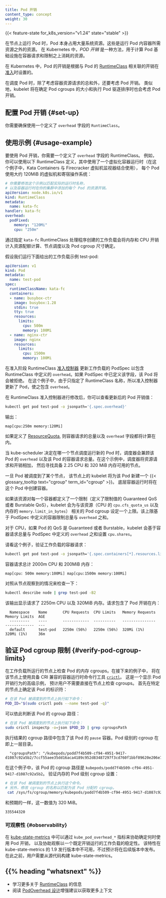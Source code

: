 ```yaml
---
title: Pod 开销
content_type: concept
weight: 30
---
```


<!--
---
reviewers:
- dchen1107
- egernst
- tallclair
title: Pod Overhead
content_type: concept
weight: 30
---
-->

<!-- overview -->

{{< feature-state for_k8s_version="v1.24" state="stable" >}}

<!--
When you run a Pod on a Node, the Pod itself takes an amount of system resources. These
resources are additional to the resources needed to run the container(s) inside the Pod.
In Kubernetes, _Pod Overhead_ is a way to account for the resources consumed by the Pod
infrastructure on top of the container requests & limits.
-->

在节点上运行 Pod 时，Pod 本身占用大量系统资源。这些是运行 Pod 内容器所需资源之外的资源。
在 Kubernetes 中，_POD 开销_ 是一种方法，用于计算 Pod 基础设施在容器请求和限制之上消耗的资源。

<!-- body -->


<!--
In Kubernetes, the Pod's overhead is set at
[admission](/docs/reference/access-authn-authz/extensible-admission-controllers/#what-are-admission-webhooks)
time according to the overhead associated with the Pod's
[RuntimeClass](/docs/concepts/containers/runtime-class/).
-->

在 Kubernetes 中，Pod 的开销是根据与 Pod 的 [RuntimeClass](/zh-cn/docs/concepts/containers/runtime-class/)
相关联的开销在[准入](/zh-cn/docs/reference/access-authn-authz/extensible-admission-controllers/#what-are-admission-webhooks)时设置的。

<!--
A pod's overhead is considered in addition to the sum of container resource requests when
scheduling a Pod. Similarly, the kubelet will include the Pod overhead when sizing the Pod cgroup,
and when carrying out Pod eviction ranking.
-->

在调度 Pod 时，除了考虑容器资源请求的总和外，还要考虑 Pod 开销。
类似地，kubelet 将在确定 Pod cgroups 的大小和执行 Pod 驱逐排序时也会考虑 Pod 开销。

<!--
## Configuring Pod overhead {#set-up}
-->
## 配置 Pod 开销 {#set-up}

<!--
You need to make sure a `RuntimeClass` is utilized which defines the `overhead` field.
-->
你需要确保使用一个定义了 `overhead` 字段的 `RuntimeClass`。

<!--
## Usage example
-->
## 使用示例 {#usage-example}

<!--
To work with Pod overhead, you need a RuntimeClass that defines the `overhead` field. As
an example, you could use the following RuntimeClass definition with a virtualization container
runtime (in this example, Kata Containers combined with the Firecracker virtual machine monitor)
that uses around 120MiB per Pod for the virtual machine and the guest OS:
-->
要使用 Pod 开销，你需要一个定义了 `overhead` 字段的 RuntimeClass。
例如，你可以使用以下 RuntimeClass 定义，其中使用了一个虚拟化容器运行时（在这个例子中，Kata Containers 与 Firecracker 虚拟机监视器结合使用），
每个 Pod 使用大约 120MiB 的虚拟机和寄宿操作系统：

<!--
```yaml
# You need to change this example to match the actual runtime name, and per-Pod
# resource overhead, that the container runtime is adding in your cluster.
apiVersion: node.k8s.io/v1
kind: RuntimeClass
metadata:
  name: kata-fc
handler: kata-fc
overhead:
  podFixed:
    memory: "120Mi"
    cpu: "250m"
```
-->

```yaml
# 你需要修改这个示例以匹配实际的运行时名称，
# 以及容器运行时在你的集群中添加的每个 Pod 的资源开销。
apiVersion: node.k8s.io/v1
kind: RuntimeClass
metadata:
  name: kata-fc
handler: kata-fc
overhead:
  podFixed:
    memory: "120Mi"
    cpu: "250m"
```

<!--
Workloads which are created which specify the `kata-fc` RuntimeClass handler will take the memory and
cpu overheads into account for resource quota calculations, node scheduling, as well as Pod cgroup sizing.

Consider running the given example workload, test-pod:
-->
通过指定 `kata-fc` RuntimeClass 处理程序创建的工作负载会将内存和 CPU
开销计入资源配额计算、节点调度以及 Pod cgroup 尺寸确定。

假设我们运行下面给出的工作负载示例 test-pod:

```yaml
apiVersion: v1
kind: Pod
metadata:
  name: test-pod
spec:
  runtimeClassName: kata-fc
  containers:
  - name: busybox-ctr
    image: busybox:1.28
    stdin: true
    tty: true
    resources:
      limits:
        cpu: 500m
        memory: 100Mi
  - name: nginx-ctr
    image: nginx
    resources:
      limits:
        cpu: 1500m
        memory: 100Mi
```

<!--
At admission time the RuntimeClass [admission controller](/docs/reference/access-authn-authz/admission-controllers/)
updates the workload's PodSpec to include the `overhead` as described in the RuntimeClass. If the PodSpec already has this field defined,
the Pod will be rejected. In the given example, since only the RuntimeClass name is specified, the admission controller mutates the Pod
to include an `overhead`.
-->
在准入阶段 RuntimeClass [准入控制器](/zh-cn/docs/reference/access-authn-authz/admission-controllers/)
更新工作负载的 PodSpec 以包含
RuntimeClass 中定义的 `overhead`。如果 PodSpec 中已定义该字段，该 Pod 将会被拒绝。
在这个例子中，由于只指定了 RuntimeClass 名称，所以准入控制器更新了 Pod，使之包含 `overhead`。

<!--
After the RuntimeClass admission controller has made modifications, you can check the updated
Pod overhead value:
-->
在 RuntimeClass 准入控制器进行修改后，你可以查看更新后的 Pod 开销值：
```bash
kubectl get pod test-pod -o jsonpath='{.spec.overhead}'
```

<!--
The output is:
-->
输出：
```
map[cpu:250m memory:120Mi]
```

<!--
If a [ResourceQuota](/docs/concepts/policy/resource-quotas/) is defined, the sum of container requests as well as the
`overhead` field are counted.
 -->
如果定义了 [ResourceQuota](/zh-cn/docs/concepts/policy/resource-quotas/), 
则容器请求的总量以及 `overhead` 字段都将计算在内。

<!--
When the kube-scheduler is deciding which node should run a new Pod, the scheduler considers that Pod's
`overhead` as well as the sum of container requests for that Pod. For this example, the scheduler adds the
requests and the overhead, then looks for a node that has 2.25 CPU and 320 MiB of memory available.
-->
当 kube-scheduler 决定在哪一个节点调度运行新的 Pod 时，调度器会兼顾该 Pod 的
`overhead` 以及该 Pod 的容器请求总量。在这个示例中，调度器将资源请求和开销相加，
然后寻找具备 2.25 CPU 和 320 MiB 内存可用的节点。

<!--
Once a Pod is scheduled to a node, the kubelet on that node creates a new {{< glossary_tooltip
text="cgroup" term_id="cgroup" >}} for the Pod. It is within this pod that the underlying
container runtime will create containers.
-->
一旦 Pod 被调度到了某个节点， 该节点上的 kubelet 将为该 Pod 新建一个 
{{< glossary_tooltip text="cgroup" term_id="cgroup" >}}。 底层容器运行时将在这个
Pod 中创建容器。

<!--
If the resource has a limit defined for each container (Guaranteed QoS or Burstable QoS with limits defined),
the kubelet will set an upper limit for the pod cgroup associated with that resource (cpu.cfs_quota_us for CPU
and memory.limit_in_bytes memory). This upper limit is based on the sum of the container limits plus the `overhead`
defined in the PodSpec.
-->
如果该资源对每一个容器都定义了一个限制（定义了限制值的 Guaranteed QoS 或者
Burstable QoS），kubelet 会为与该资源（CPU 的 `cpu.cfs_quota_us` 以及内存的
`memory.limit_in_bytes`）
相关的 Pod cgroup 设定一个上限。该上限基于 PodSpec 中定义的容器限制总量与 `overhead` 之和。

<!--
For CPU, if the Pod is Guaranteed or Burstable QoS, the kubelet will set `cpu.shares` based on the
sum of container requests plus the `overhead` defined in the PodSpec.
-->
对于 CPU，如果 Pod 的 QoS 是 Guaranteed 或者 Burstable，kubelet 会基于容器请求总量与
PodSpec 中定义的 `overhead` 之和设置 `cpu.shares`。

<!--
Looking at our example, verify the container requests for the workload:
-->
请看这个例子，验证工作负载的容器请求：

```bash
kubectl get pod test-pod -o jsonpath='{.spec.containers[*].resources.limits}'
```

<!--
The total container requests are 2000m CPU and 200MiB of memory:
-->
容器请求总计 2000m CPU 和 200MiB 内存：

```
map[cpu: 500m memory:100Mi] map[cpu:1500m memory:100Mi]
```

<!--
Check this against what is observed by the node:
 -->
对照从节点观察到的情况来检查一下：

```bash
kubectl describe node | grep test-pod -B2
```

<!--
The output shows requests for 2250m CPU, and for 320MiB of memory. The requests include Pod overhead:
-->
该输出显示请求了 2250m CPU 以及 320MiB 内存。请求包含了 Pod 开销在内：
```
  Namespace    Name       CPU Requests  CPU Limits   Memory Requests  Memory Limits  AGE
  ---------    ----       ------------  ----------   ---------------  -------------  ---
  default      test-pod   2250m (56%)   2250m (56%)  320Mi (1%)       320Mi (1%)     36m
```

<!--
## Verify Pod cgroup limits
-->
## 验证 Pod cgroup 限制 {#verify-pod-cgroup-limits}

<!--
Check the Pod's memory cgroups on the node where the workload is running. In the following example,
[`crictl`](https://github.com/kubernetes-sigs/cri-tools/blob/master/docs/crictl.md)
is used on the node, which provides a CLI for CRI-compatible container runtimes. This is an
advanced example to show Pod overhead behavior, and it is not expected that users should need to check
cgroups directly on the node.

First, on the particular node, determine the Pod identifier:
-->
在工作负载所运行的节点上检查 Pod 的内存 cgroups。在接下来的例子中，
将在该节点上使用具备 CRI 兼容的容器运行时命令行工具
[`crictl`](https://github.com/kubernetes-sigs/cri-tools/blob/master/docs/crictl.md)。
这是一个显示 Pod 开销行为的高级示例， 预计用户不需要直接在节点上检查 cgroups。
首先在特定的节点上确定该 Pod 的标识符：

<!--
```bash
# Run this on the node where the Pod is scheduled
-->
```bash
# 在该 Pod 被调度到的节点上执行如下命令：
POD_ID="$(sudo crictl pods --name test-pod -q)"
```

<!--
From this, you can determine the cgroup path for the Pod:
 -->
可以依此判断该 Pod 的 cgroup 路径：

<!--
```bash
# Run this on the node where the Pod is scheduled
-->
```bash
# 在该 Pod 被调度到的节点上执行如下命令：
sudo crictl inspectp -o=json $POD_ID | grep cgroupsPath
```

<!--
The resulting cgroup path includes the Pod's `pause` container. The Pod level cgroup is one directory above.
-->
执行结果的 cgroup 路径中包含了该 Pod 的 `pause` 容器。Pod 级别的 cgroup 在即上一层目录。

```
  "cgroupsPath": "/kubepods/podd7f4b509-cf94-4951-9417-d1087c92a5b2/7ccf55aee35dd16aca4189c952d83487297f3cd760f1bbf09620e206e7d0c27a"
```

<!--
In this specific case, the pod cgroup path is `kubepods/podd7f4b509-cf94-4951-9417-d1087c92a5b2`.
Verify the Pod level cgroup setting for memory:
-->
在这个例子中，该 Pod 的 cgroup 路径是 `kubepods/podd7f4b509-cf94-4951-9417-d1087c92a5b2`。
验证内存的 Pod 级别 cgroup 设置：

<!--
```bash
# Run this on the node where the Pod is scheduled.
# Also, change the name of the cgroup to match the cgroup allocated for your pod.
-->
```bash
# 在该 Pod 被调度到的节点上执行这个命令。
# 另外，修改 cgroup 的名称以匹配为该 Pod 分配的 cgroup。
 cat /sys/fs/cgroup/memory/kubepods/podd7f4b509-cf94-4951-9417-d1087c92a5b2/memory.limit_in_bytes
```

<!--
This is 320 MiB, as expected:
-->
和预期的一样，这一数值为 320 MiB。

```
335544320
```

<!--
### Observability
-->
### 可观察性 {#observability}

<!--
Some `kube_pod_overhead_*` metrics are available in [kube-state-metrics](https://github.com/kubernetes/kube-state-metrics)
to help identify when Pod overhead is being utilized and to help observe stability of workloads
running with a defined overhead.
-->
在 [kube-state-metrics](https://github.com/kubernetes/kube-state-metrics) 中可以通过
`kube_pod_overhead_*` 指标来协助确定何时使用 Pod 开销，
以及协助观察以一个既定开销运行的工作负载的稳定性。
该特性在 kube-state-metrics 的 1.9 发行版本中不可用，不过预计将在后续版本中发布。
在此之前，用户需要从源代码构建 kube-state-metrics。

## {{% heading "whatsnext" %}}

<!--
* Learn more about [RuntimeClass](/docs/concepts/containers/runtime-class/)
* Read the [PodOverhead Design](https://github.com/kubernetes/enhancements/tree/master/keps/sig-node/688-pod-overhead)
  enhancement proposal for extra context
-->
* 学习更多关于 [RuntimeClass](/zh-cn/docs/concepts/containers/runtime-class/) 的信息
* 阅读 [PodOverhead 设计](https://github.com/kubernetes/enhancements/tree/master/keps/sig-node/688-pod-overhead)增强建议以获取更多上下文
